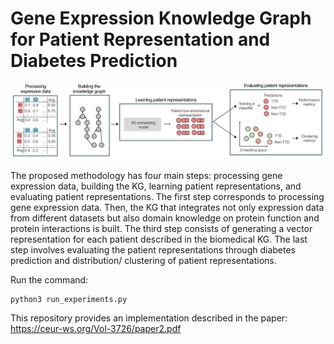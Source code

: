 # Gene Expression Knowledge Graph for Patient Representation and Diabetes Prediction

![alt text](https://github.com/ritatsousa/expressionKG/blob/main/methodology-extension.png)

The proposed methodology has four main steps: processing gene expression data, building the KG, learning patient representations, and evaluating patient representations.
The first step corresponds to processing gene expression data. Then, the KG that integrates not only expression data from different datasets but also domain knowledge on protein function and protein interactions is built. The third step consists of generating a vector representation for each patient described in the biomedical KG. The last step involves evaluating the patient representations through diabetes prediction and distribution/ clustering of patient representations.

Run the command:
```
python3 run_experiments.py  
```

This repository provides an implementation described in the paper: https://ceur-ws.org/Vol-3726/paper2.pdf
